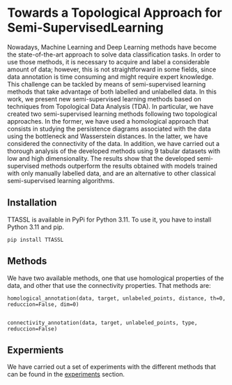 # Towards a Topological Approach for Semi-SupervisedLearning

Nowadays, Machine Learning and Deep Learning methods have become the 
state-of-the-art approach to solve data classification tasks. 
In order to use those methods, it is necessary to acquire and label
a considerable amount of data; however, this is not straightforward in 
some fields, since data annotation is time consuming and might 
require expert knowledge. This challenge can be tackled by means of 
semi-supervised learning methods that take advantage of both labelled 
and unlabelled data. In this work, we present new semi-supervised 
learning methods based on techniques from Topological Data Analysis (TDA). 
In particular, we have created two semi-supervised learning methods 
following two topological approaches. In the former, we have used a 
homological approach that consists in studying the persistence diagrams 
associated with the data using the bottleneck and Wasserstein distances. 
In the latter, we have considered the connectivity of the data. 
In addition, we have carried out a thorough analysis of the developed 
methods using 9 tabular datasets with low and high dimensionality. 
The results show that the developed semi-supervised methods 
outperform the results obtained with models trained with only manually 
labelled data, and are an alternative to other classical semi-supervised 
learning algorithms.

## Installation

TTASSL is available in PyPi for Python 3.11. To use it, you have to install 
Python 3.11 and pip.

```
pip install TTASSL
``` 

## Methods

We have two available methods, one that use homological properties of the data,
and other that use the connectivity properties. That methods are:

```
homological_annotation(data, target, unlabeled_points, distance, th=0, reduccion=False, dim=0)


connectivity_annotation(data, target, unlabeled_points, type, reduccion=False)
``` 

## Expermients

We have carried out a set of experiments with the different methods that can be found 
in the [experiments](https://github.com/adines/TTASSL/tree/main/Experiments) section.